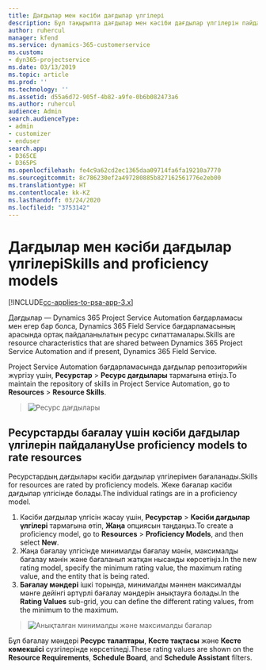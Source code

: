 ```yaml
---
title: Дағдылар мен кәсіби дағдылар үлгілері
description: Бұл тақырыпта дағдылар мен кәсіби дағдылар үлгілерін пайдалану жолы туралы ақпарат берілген.
author: ruhercul
manager: kfend
ms.service: dynamics-365-customerservice
ms.custom:
- dyn365-projectservice
ms.date: 03/13/2019
ms.topic: article
ms.prod: ''
ms.technology: ''
ms.assetid: d55a6d72-905f-4b82-a9fe-0b6b082473a6
ms.author: ruhercul
audience: Admin
search.audienceType:
- admin
- customizer
- enduser
search.app:
- D365CE
- D365PS
ms.openlocfilehash: fe4c9a62cd2ec1365daa09714fa6fa19210a7770
ms.sourcegitcommit: 8c786230ef2a497280885b827162561776e2eb00
ms.translationtype: HT
ms.contentlocale: kk-KZ
ms.lasthandoff: 03/24/2020
ms.locfileid: "3753142"
---
```

# <a name="skills-and-proficiency-models"></a><span data-ttu-id="2614c-103">Дағдылар мен кәсіби дағдылар үлгілері</span><span class="sxs-lookup"><span data-stu-id="2614c-103">Skills and proficiency models</span></span>

[!INCLUDE[cc-applies-to-psa-app-3.x](../includes/cc-applies-to-psa-app-3x.md)]

<span data-ttu-id="2614c-104">Дағдылар — Dynamics 365 Project Service Automation бағдарламасы мен егер бар болса, Dynamics 365 Field Service бағдарламасының арасында ортақ пайдаланылатын ресурс сипаттамалары.</span><span class="sxs-lookup"><span data-stu-id="2614c-104">Skills are resource characteristics that are shared between Dynamics 365 Project Service Automation and if present, Dynamics 365 Field Service.</span></span> 

<span data-ttu-id="2614c-105">Project Service Automation бағдарламасында дағдылар репозиторийін жүргізу үшін, **Ресурстар** \> **Ресурс дағдылары** тармағына өтіңіз.</span><span class="sxs-lookup"><span data-stu-id="2614c-105">To maintain the repository of skills in Project Service Automation, go to **Resources** \> **Resource Skills**.</span></span> 

> ![Ресурс дағдылары](media/Resource-Management-image84.png)

## <a name="use-proficiency-models-to-rate-resources"></a><span data-ttu-id="2614c-107">Ресурстарды бағалау үшін кәсіби дағдылар үлгілерін пайдалану</span><span class="sxs-lookup"><span data-stu-id="2614c-107">Use proficiency models to rate resources</span></span>

<span data-ttu-id="2614c-108">Ресурстардың дағдылары кәсіби дағдылар үлгілерімен бағаланады.</span><span class="sxs-lookup"><span data-stu-id="2614c-108">Skills for resources are rated by proficiency models.</span></span> <span data-ttu-id="2614c-109">Жеке бағалар кәсіби дағдылар үлгісінде болады.</span><span class="sxs-lookup"><span data-stu-id="2614c-109">The individual ratings are in a proficiency model.</span></span> 

1. <span data-ttu-id="2614c-110">Кәсіби дағдылар үлгісін жасау үшін, **Ресурстар** \> **Кәсіби дағдылар үлгілері** тармағына өтіп, **Жаңа** опциясын таңдаңыз.</span><span class="sxs-lookup"><span data-stu-id="2614c-110">To create a proficiency model, go to **Resources** \> **Proficiency Models**, and then select **New**.</span></span>
2. <span data-ttu-id="2614c-111">Жаңа бағалау үлгісінде минималды бағалау мәнін, максималды бағалау мәнін және бағаланып жатқан нысанды көрсетіңіз.</span><span class="sxs-lookup"><span data-stu-id="2614c-111">In the new rating model, specify the minimum rating value, the maximum rating value, and the entity that is being rated.</span></span>
3. <span data-ttu-id="2614c-112">**Бағалау мәндері** ішкі торында, минималды мәннен максималды мәнге дейінгі әртүрлі бағалау мәндерін анықтауға болады.</span><span class="sxs-lookup"><span data-stu-id="2614c-112">In the **Rating Values** sub-grid, you can define the different rating values, from the minimum to the maximum.</span></span>

> ![Анықталған минималды және максималды бағалар](media/Resource-Management-image85.png)

<span data-ttu-id="2614c-114">Бұл бағалау мәндері **Ресурс талаптары**, **Кесте тақтасы** және **Кесте көмекшісі** сүзгілерінде көрсетіледі.</span><span class="sxs-lookup"><span data-stu-id="2614c-114">These rating values are shown on the **Resource Requirements**, **Schedule Board**, and **Schedule Assistant** filters.</span></span>
